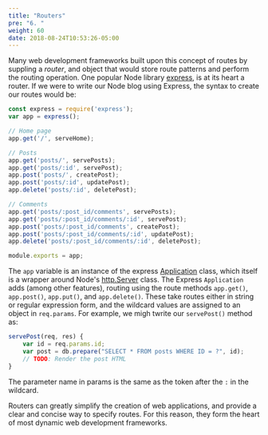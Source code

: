 ```yaml
---
title: "Routers"
pre: "6. "
weight: 60
date: 2018-08-24T10:53:26-05:00
---
```


Many web development frameworks built upon this concept of routes by suppling a _router_, and object that would store route patterns and perform the routing operation.  One popular Node library [express](https://expressjs.com/), is at its heart a router.  If we were to write our Node blog using Express, the syntax to create our routes would be:

```js
const express = require('express');
var app = express();

// Home page 
app.get('/', serveHome);

// Posts 
app.get('posts/', servePosts);
app.get('posts/:id', servePost);
app.post('posts/', createPost);
app.post('posts/:id', updatePost);
app.delete('posts/:id', deletePost);

// Comments
app.get('posts/:post_id/comments', servePosts);
app.get('posts/:post_id/comments/:id', servePost);
app.post('posts/:post_id/comments', createPost);
app.post('posts/:post_id/comments/:id', updatePost);
app.delete('posts/:post_id/comments/:id', deletePost);

module.exports = app;
```

The `app` variable is an instance of the express [Application](https://expressjs.com/en/4x/api.html#app) class, which itself is a wrapper around Node's [http.Server](https://nodejs.org/api/http.html#http_class_http_server) class.  The Express `Application` adds (among other features), routing using the route methods `app.get()`, `app.post()`, `app.put()`, and `app.delete()`.  These take routes either in string or regular expression form, and the wildcard values are assigned to an object in `req.params`.  For example, we migh twrite our `servePost()` method as:

```js
servePost(req, res) {
    var id = req.params.id;
    var post = db.prepare("SELECT * FROM posts WHERE ID = ?", id);
    // TODO: Render the post HTML
}
```

The parameter name in params is the same as the token after the `:` in the wildcard.

Routers can greatly simplify the creation of web applications, and provide a clear and concise way to specify routes. For this reason, they form the heart of most dynamic web development frameworks. 